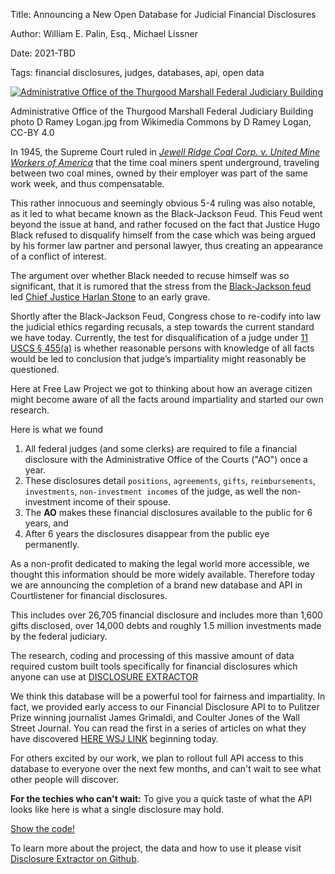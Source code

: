 Title: Announcing a New Open Database for Judicial Financial Disclosures

Author: William E. Palin, Esq., Michael Lissner

Date: 2021-TBD

Tags: financial disclosures, judges, databases, api, open data

<div class="left-image">
   <a href="https://github.com/freelawproject/courts-db">
       <img src="{static}/images/Thurgood_Marshall_Federal_Judiciary_Building_photo_D_Ramey_Logan.jpg"
            alt="Administrative Office of the Thurgood Marshall Federal Judiciary Building"
            title="Administrative Office of the Thurgood Marshall Federal Judiciary Building"
            class="img-responsive border">
   </a>
   <p class="caption">Administrative Office of the Thurgood Marshall Federal Judiciary Building photo D Ramey Logan.jpg from Wikimedia Commons by D Ramey Logan, CC-BY 4.0</p>
</div>
<div class="clearfix"></div>

In 1945, the Supreme Court ruled in [_Jewell Ridge Coal Corp. v. United Mine Workers of America_](WIKIPEDIA) that the time coal miners spent underground, traveling between two coal mines, owned by their employer was part of the same work week, and thus compensatable.

This rather innocuous and seemingly obvious 5-4 ruling was also notable, as it led to what became known as the Black-Jackson Feud. This Feud went beyond the issue at hand, and rather focused on the fact that Justice Hugo Black refused to disqualify himself from the case which was being argued by his former law partner and personal lawyer, thus creating an appearance of a conflict of interest.

The argument over whether Black needed to recuse himself was so significant, that it is rumored that the stress from the [Black-Jackson feud](https://en.wikipedia.org/wiki/Jewell_Ridge_Coal_Corp._v._United_Mine_Workers_of_America#Black–Jackson_feud) led [Chief Justice Harlan Stone](https://en.wikipedia.org/wiki/Harlan_F._Stone) to an early grave.

Shortly after the Black-Jackson Feud, Congress chose to re-codify into law the judicial ethics regarding recusals, a step towards the current standard we have today. Currently, the test for disqualification of a judge under [11 USCS § 455(a)](https://www.law.cornell.edu/uscode/text/28/455) is whether reasonable persons with knowledge of all facts would be led to conclusion that judge’s impartiality might reasonably be questioned.

Here at Free Law Project we got to thinking about how an average citizen might become aware of all the facts around impartiality and started our own research.

Here is what we found

1. All federal judges (and some clerks) are required to file a financial disclosure with the Administrative Office of the Courts ("AO") once a year.
2. These disclosures detail `positions`, `agreements`, `gifts`, `reimbursements`, `investments`, `non-investment incomes` of the judge, as well  the non-investment income of their spouse.
3. The **AO** makes these financial disclosures available to the public for 6 years, and
4. After 6 years the disclosures disappear from the public eye permanently.

As a non-profit dedicated to making the legal world more accessible, we thought this information should be more widely available. Therefore today we are announcing the completion of a brand new database and API in Courtlistener for financial disclosures.  

This includes over 26,705 financial disclosure and includes more than 1,600 gifts disclosed, over 14,000 debts and roughly 1.5 million investments made by the federal judiciary.

The research, coding and processing of this massive amount of data required custom built tools specifically for financial disclosures which anyone can use at [DISCLOSURE EXTRACTOR]()  

We think this database will be a powerful tool for fairness and impartiality.  In fact, we provided early access to our Financial Disclosure API to
to Pulitzer Prize winning journalist James Grimaldi, and Coulter Jones of the Wall Street Journal.  You can read the first
in a series of articles on what they have discovered [HERE WSJ LINK]() beginning today.

For others excited by our work, we plan to rollout full API access to this database to everyone over the next few months, and can't wait to see what other people will discover.


<div class="alert bg-warning">
   <p><i class="fa fa-bug"></i> <strong>For the techies who can't wait:</strong> To give you a quick taste of what the API looks like here is what a single disclosure may hold.
   </p>
   <p><a data-toggle="collapse" href="#collapse" role="button" aria-expanded="false" aria-controls="collapseExample" class="btn btn-primary btn-xs">Show the code! <i class="fa fa-angle-double-down"></i></a>
   </p>
   <div class="collapse" id="collapse">
       <!-- Generated by doing ```javascript``` and copy/pasting -->
     
   </div>
</div>

To learn more about the project, the data and how to use it please visit [Disclosure Extractor on Github][disclosure-extractor].

[disclosure-extractor]: https://github.com/freelawproject/disclosure-extractor
[pypi]: https://pypi.org/project/disclosure-extractor/
[28 U.S.C. § 45(a)]: https://www.law.cornell.edu/uscode/text/28/455

